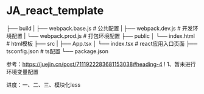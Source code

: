 # JA_react_template
├── build
|   ├── webpack.base.js # 公共配置
|   ├── webpack.dev.js  # 开发环境配置
|   └── webpack.prod.js # 打包环境配置
├── public
│   └── index.html # html模板
├── src
|   ├── App.tsx 
│   └── index.tsx # react应用入口页面
├── tsconfig.json  # ts配置
└── package.json

参考：https://juejin.cn/post/7111922283681153038#heading-4
! 
1、暂未进行环境变量配置

进度：一、二、三、模块化less